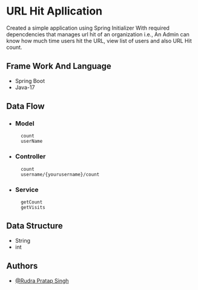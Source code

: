 
# URL Hit Apllication 
Created a simple application using Spring Initializer With required depencdencies that manages url hit of an organization i.e., An Admin can know how much time users hit the URL, view list of users and also URL Hit count.

## Frame Work And Language
* Spring Boot 
* Java-17

## Data Flow 
* ### Model
        count
        userName
* ### Controller
        count 
        username/{yourusername}/count
* ### Service 
        getCount 
        getVisits   
## Data Structure
* String
* int

## Authors

- [@Rudra Pratap Singh](https://github.com/rudrapratapsingh2000)


